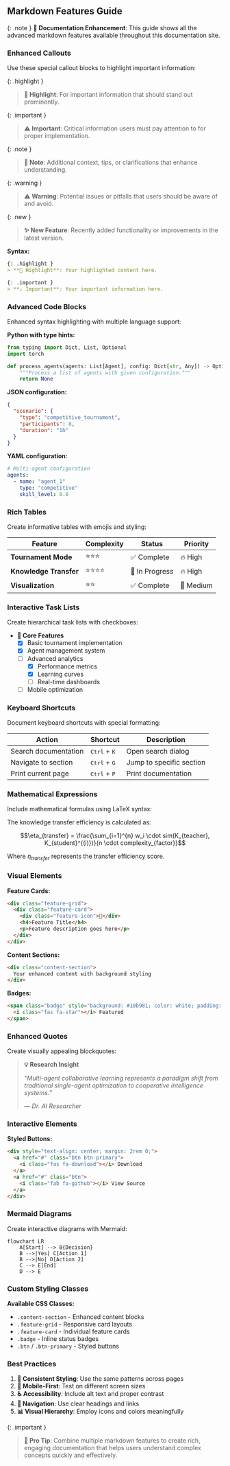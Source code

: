 ## <i class="fas fa-markdown"></i> Markdown Features Guide

{: .note }
**📝 Documentation Enhancement**: This guide shows all the advanced markdown features available throughout this documentation site.

### <i class="fas fa-exclamation-circle"></i> Enhanced Callouts

Use these special callout blocks to highlight important information:

{: .highlight }
> **🎯 Highlight**: For important information that should stand out prominently.

{: .important }
> **⚠️ Important**: Critical information users must pay attention to for proper implementation.

{: .note }
> **📝 Note**: Additional context, tips, or clarifications that enhance understanding.

{: .warning }
> **⚠️ Warning**: Potential issues or pitfalls that users should be aware of and avoid.

{: .new }
> **✨ New Feature**: Recently added functionality or improvements in the latest version.

**Syntax:**
```markdown
{: .highlight }
> **🎯 Highlight**: Your highlighted content here.

{: .important }
> **⚠️ Important**: Your important information here.
```

### <i class="fas fa-code"></i> Advanced Code Blocks

Enhanced syntax highlighting with multiple language support:

**Python with type hints:**
```python
from typing import Dict, List, Optional
import torch

def process_agents(agents: List[Agent], config: Dict[str, Any]) -> Optional[Results]:
    """Process a list of agents with given configuration."""
    return None
```

**JSON configuration:**
```json
{
  "scenario": {
    "type": "competitive_tournament",
    "participants": 8,
    "duration": "1h"
  }
}
```

**YAML configuration:**
```yaml
# Multi-agent configuration
agents:
  - name: "agent_1"
    type: "competitive"
    skill_level: 0.8
```

### <i class="fas fa-table"></i> Rich Tables

Create informative tables with emojis and styling:

| Feature | Complexity | Status | Priority |
|---------|------------|--------|----------|
| **Tournament Mode** | ⭐⭐⭐ | ✅ Complete | 🔥 High |
| **Knowledge Transfer** | ⭐⭐⭐⭐ | 🚧 In Progress | 🔥 High |
| **Visualization** | ⭐⭐ | ✅ Complete | 🔶 Medium |

### <i class="fas fa-list-check"></i> Interactive Task Lists

Create hierarchical task lists with checkboxes:

- **🎯 Core Features**
  - [x] Basic tournament implementation
  - [x] Agent management system
  - [ ] Advanced analytics
    - [x] Performance metrics
    - [x] Learning curves
    - [ ] Real-time dashboards
  - [ ] Mobile optimization

### <i class="fas fa-keyboard"></i> Keyboard Shortcuts

Document keyboard shortcuts with special formatting:

| Action | Shortcut | Description |
|--------|----------|-------------|
| Search documentation | <kbd>Ctrl</kbd> + <kbd>K</kbd> | Open search dialog |
| Navigate to section | <kbd>Ctrl</kbd> + <kbd>G</kbd> | Jump to specific section |
| Print current page | <kbd>Ctrl</kbd> + <kbd>P</kbd> | Print documentation |

### <i class="fas fa-calculator"></i> Mathematical Expressions

Include mathematical formulas using LaTeX syntax:

The knowledge transfer efficiency is calculated as:

$$\eta_{transfer} = \frac{\sum_{i=1}^{n} w_i \cdot sim(K_{teacher}, K_{student}^{(i)})}{n \cdot complexity_{factor}}$$

Where $\eta_{transfer}$ represents the transfer efficiency score.

### <i class="fas fa-palette"></i> Visual Elements

**Feature Cards:**
```html
<div class="feature-grid">
  <div class="feature-card">
    <div class="feature-icon">🚀</div>
    <h4>Feature Title</h4>
    <p>Feature description goes here</p>
  </div>
</div>
```

**Content Sections:**
```html
<div class="content-section">
  Your enhanced content with background styling
</div>
```

**Badges:**
```html
<span class="badge" style="background: #10b981; color: white; padding: 0.5rem 1rem; border-radius: 0.5rem;">
  <i class="fas fa-star"></i> Featured
</span>
```

### <i class="fas fa-quote-left"></i> Enhanced Quotes

Create visually appealing blockquotes:

> **💡 Research Insight**
>
> "*Multi-agent collaborative learning represents a paradigm shift from traditional single-agent optimization to cooperative intelligence systems.*"
>
> — *Dr. AI Researcher*

### <i class="fas fa-link"></i> Interactive Elements

**Styled Buttons:**
```html
<div style="text-align: center; margin: 2rem 0;">
  <a href="#" class="btn btn-primary">
    <i class="fas fa-download"></i> Download
  </a>
  <a href="#" class="btn">
    <i class="fab fa-github"></i> View Source
  </a>
</div>
```

### <i class="fas fa-chart-line"></i> Mermaid Diagrams

Create interactive diagrams with Mermaid:

```mermaid
flowchart LR
    A[Start] --> B{Decision}
    B -->|Yes| C[Action 1]
    B -->|No| D[Action 2]
    C --> E[End]
    D --> E
```

### <i class="fas fa-palette"></i> Custom Styling Classes

**Available CSS Classes:**
- `.content-section` - Enhanced content blocks
- `.feature-grid` - Responsive card layouts
- `.feature-card` - Individual feature cards
- `.badge` - Inline status badges
- `.btn` / `.btn-primary` - Styled buttons

### <i class="fas fa-lightbulb"></i> Best Practices

1. **🎨 Consistent Styling**: Use the same patterns across pages
2. **📱 Mobile-First**: Test on different screen sizes
3. **♿ Accessibility**: Include alt text and proper contrast
4. **🔗 Navigation**: Use clear headings and links
5. **📊 Visual Hierarchy**: Employ icons and colors meaningfully

{: .important }
> **🚀 Pro Tip**: Combine multiple markdown features to create rich, engaging documentation that helps users understand complex concepts quickly and effectively.